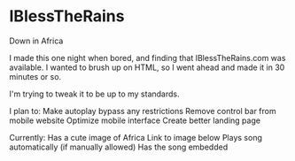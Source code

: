# IBlessTheRains
Down in Africa

I made this one night when bored, and finding that IBlessTheRains.com was available. I wanted to brush up on HTML, so I went ahead and made it in 30 minutes or so.

I'm trying to tweak it to be up to my standards.

I plan to:
Make autoplay bypass any restrictions
Remove control bar from mobile website
Optimize mobile interface
Create better landing page

Currently:
Has a cute image of Africa
  Link to image below
Plays song automatically (if manually allowed)
Has the song embedded
